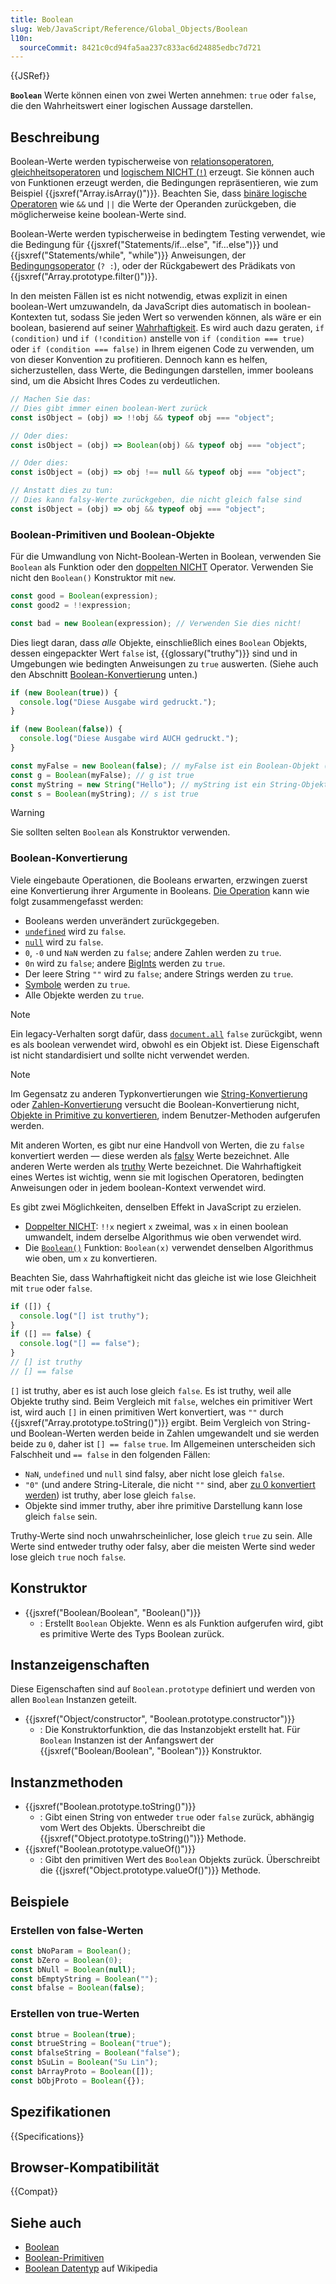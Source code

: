 ```yaml
---
title: Boolean
slug: Web/JavaScript/Reference/Global_Objects/Boolean
l10n:
  sourceCommit: 8421c0cd94fa5aa237c833ac6d24885edbc7d721
---
```


{{JSRef}}

**`Boolean`** Werte können einen von zwei Werten annehmen: `true` oder `false`, die den Wahrheitswert einer logischen Aussage darstellen.

## Beschreibung

Boolean-Werte werden typischerweise von [relationsoperatoren](/de/docs/Web/JavaScript/Reference/Operators#relational_operators), [gleichheitsoperatoren](/de/docs/Web/JavaScript/Reference/Operators#equality_operators) und [logischem NICHT (`!`)](/de/docs/Web/JavaScript/Reference/Operators/Logical_NOT) erzeugt. Sie können auch von Funktionen erzeugt werden, die Bedingungen repräsentieren, wie zum Beispiel {{jsxref("Array.isArray()")}}. Beachten Sie, dass [binäre logische Operatoren](/de/docs/Web/JavaScript/Reference/Operators#binary_logical_operators) wie `&&` und `||` die Werte der Operanden zurückgeben, die möglicherweise keine boolean-Werte sind.

Boolean-Werte werden typischerweise in bedingtem Testing verwendet, wie die Bedingung für {{jsxref("Statements/if...else", "if...else")}} und {{jsxref("Statements/while", "while")}} Anweisungen, der [Bedingungsoperator](/de/docs/Web/JavaScript/Reference/Operators/Conditional_operator) (`? :`), oder der Rückgabewert des Prädikats von {{jsxref("Array.prototype.filter()")}}.

In den meisten Fällen ist es nicht notwendig, etwas explizit in einen boolean-Wert umzuwandeln, da JavaScript dies automatisch in boolean-Kontexten tut, sodass Sie jeden Wert so verwenden können, als wäre er ein boolean, basierend auf seiner [Wahrhaftigkeit](#boolean-konvertierung). Es wird auch dazu geraten, `if (condition)` und `if (!condition)` anstelle von `if (condition === true)` oder `if (condition === false)` in Ihrem eigenen Code zu verwenden, um von dieser Konvention zu profitieren. Dennoch kann es helfen, sicherzustellen, dass Werte, die Bedingungen darstellen, immer booleans sind, um die Absicht Ihres Codes zu verdeutlichen.

```js
// Machen Sie das:
// Dies gibt immer einen boolean-Wert zurück
const isObject = (obj) => !!obj && typeof obj === "object";

// Oder dies:
const isObject = (obj) => Boolean(obj) && typeof obj === "object";

// Oder dies:
const isObject = (obj) => obj !== null && typeof obj === "object";

// Anstatt dies zu tun:
// Dies kann falsy-Werte zurückgeben, die nicht gleich false sind
const isObject = (obj) => obj && typeof obj === "object";
```

### Boolean-Primitiven und Boolean-Objekte

Für die Umwandlung von Nicht-Boolean-Werten in Boolean, verwenden Sie `Boolean` als Funktion oder den [doppelten NICHT](/de/docs/Web/JavaScript/Reference/Operators/Logical_NOT#double_not_!!) Operator. Verwenden Sie nicht den `Boolean()` Konstruktor mit `new`.

```js example-good
const good = Boolean(expression);
const good2 = !!expression;
```

```js example-bad
const bad = new Boolean(expression); // Verwenden Sie dies nicht!
```

Dies liegt daran, dass _alle_ Objekte, einschließlich eines `Boolean` Objekts, dessen eingepackter Wert `false` ist, {{glossary("truthy")}} sind und in Umgebungen wie bedingten Anweisungen zu `true` auswerten. (Siehe auch den Abschnitt [Boolean-Konvertierung](#boolean-konvertierung) unten.)

```js
if (new Boolean(true)) {
  console.log("Diese Ausgabe wird gedruckt.");
}

if (new Boolean(false)) {
  console.log("Diese Ausgabe wird AUCH gedruckt.");
}

const myFalse = new Boolean(false); // myFalse ist ein Boolean-Objekt (nicht der primitive Wert false)
const g = Boolean(myFalse); // g ist true
const myString = new String("Hello"); // myString ist ein String-Objekt
const s = Boolean(myString); // s ist true
```

> [!WARNING]
> Sie sollten selten `Boolean` als Konstruktor verwenden.

### Boolean-Konvertierung

Viele eingebaute Operationen, die Booleans erwarten, erzwingen zuerst eine Konvertierung ihrer Argumente in Booleans. [Die Operation](https://tc39.es/ecma262/multipage/abstract-operations.html#sec-toboolean) kann wie folgt zusammengefasst werden:

- Booleans werden unverändert zurückgegeben.
- [`undefined`](/de/docs/Web/JavaScript/Reference/Global_Objects/undefined) wird zu `false`.
- [`null`](/de/docs/Web/JavaScript/Reference/Operators/null) wird zu `false`.
- `0`, `-0` und `NaN` werden zu `false`; andere Zahlen werden zu `true`.
- `0n` wird zu `false`; andere [BigInts](/de/docs/Web/JavaScript/Reference/Global_Objects/BigInt) werden zu `true`.
- Der leere String `""` wird zu `false`; andere Strings werden zu `true`.
- [Symbole](/de/docs/Web/JavaScript/Reference/Global_Objects/Symbol) werden zu `true`.
- Alle Objekte werden zu `true`.

> [!NOTE]
> Ein legacy-Verhalten sorgt dafür, dass [`document.all`](/de/docs/Web/API/Document/all) `false` zurückgibt, wenn es als boolean verwendet wird, obwohl es ein Objekt ist. Diese Eigenschaft ist nicht standardisiert und sollte nicht verwendet werden.

> [!NOTE]
> Im Gegensatz zu anderen Typkonvertierungen wie [String-Konvertierung](/de/docs/Web/JavaScript/Reference/Global_Objects/String#string_coercion) oder [Zahlen-Konvertierung](/de/docs/Web/JavaScript/Reference/Global_Objects/Number#number_coercion) versucht die Boolean-Konvertierung nicht, [Objekte in Primitive zu konvertieren](/de/docs/Web/JavaScript/Data_structures#primitive_coercion), indem Benutzer-Methoden aufgerufen werden.

Mit anderen Worten, es gibt nur eine Handvoll von Werten, die zu `false` konvertiert werden — diese werden als [falsy](/de/docs/Glossary/Falsy) Werte bezeichnet. Alle anderen Werte werden als [truthy](/de/docs/Glossary/Truthy) Werte bezeichnet. Die Wahrhaftigkeit eines Wertes ist wichtig, wenn sie mit logischen Operatoren, bedingten Anweisungen oder in jedem boolean-Kontext verwendet wird.

Es gibt zwei Möglichkeiten, denselben Effekt in JavaScript zu erzielen.

- [Doppelter NICHT](/de/docs/Web/JavaScript/Reference/Operators/Logical_NOT#double_not_!!): `!!x` negiert `x` zweimal, was `x` in einen boolean umwandelt, indem derselbe Algorithmus wie oben verwendet wird.
- Die [`Boolean()`](/de/docs/Web/JavaScript/Reference/Global_Objects/Boolean/Boolean) Funktion: `Boolean(x)` verwendet denselben Algorithmus wie oben, um `x` zu konvertieren.

Beachten Sie, dass Wahrhaftigkeit nicht das gleiche ist wie lose Gleichheit mit `true` oder `false`.

```js
if ([]) {
  console.log("[] ist truthy");
}
if ([] == false) {
  console.log("[] == false");
}
// [] ist truthy
// [] == false
```

`[]` ist truthy, aber es ist auch lose gleich `false`. Es ist truthy, weil alle Objekte truthy sind. Beim Vergleich mit `false`, welches ein primitiver Wert ist, wird auch `[]` in einen primitiven Wert konvertiert, was `""` durch {{jsxref("Array.prototype.toString()")}} ergibt. Beim Vergleich von String- und Boolean-Werten werden beide in Zahlen umgewandelt und sie werden beide zu `0`, daher ist `[] == false` `true`. Im Allgemeinen unterscheiden sich Falschheit und `== false` in den folgenden Fällen:

- `NaN`, `undefined` und `null` sind falsy, aber nicht lose gleich `false`.
- `"0"` (und andere String-Literale, die nicht `""` sind, aber [zu 0 konvertiert werden](/de/docs/Web/JavaScript/Reference/Global_Objects/Number#number_coercion)) ist truthy, aber lose gleich `false`.
- Objekte sind immer truthy, aber ihre primitive Darstellung kann lose gleich `false` sein.

Truthy-Werte sind noch unwahrscheinlicher, lose gleich `true` zu sein. Alle Werte sind entweder truthy oder falsy, aber die meisten Werte sind weder lose gleich `true` noch `false`.

## Konstruktor

- {{jsxref("Boolean/Boolean", "Boolean()")}}
  - : Erstellt `Boolean` Objekte. Wenn es als Funktion aufgerufen wird, gibt es primitive Werte des Typs Boolean zurück.

## Instanzeigenschaften

Diese Eigenschaften sind auf `Boolean.prototype` definiert und werden von allen `Boolean` Instanzen geteilt.

- {{jsxref("Object/constructor", "Boolean.prototype.constructor")}}
  - : Die Konstruktorfunktion, die das Instanzobjekt erstellt hat. Für `Boolean` Instanzen ist der Anfangswert der {{jsxref("Boolean/Boolean", "Boolean")}} Konstruktor.

## Instanzmethoden

- {{jsxref("Boolean.prototype.toString()")}}
  - : Gibt einen String von entweder `true` oder `false` zurück, abhängig vom Wert des Objekts. Überschreibt die {{jsxref("Object.prototype.toString()")}} Methode.
- {{jsxref("Boolean.prototype.valueOf()")}}
  - : Gibt den primitiven Wert des `Boolean` Objekts zurück. Überschreibt die {{jsxref("Object.prototype.valueOf()")}} Methode.

## Beispiele

### Erstellen von false-Werten

```js
const bNoParam = Boolean();
const bZero = Boolean(0);
const bNull = Boolean(null);
const bEmptyString = Boolean("");
const bfalse = Boolean(false);
```

### Erstellen von true-Werten

```js
const btrue = Boolean(true);
const btrueString = Boolean("true");
const bfalseString = Boolean("false");
const bSuLin = Boolean("Su Lin");
const bArrayProto = Boolean([]);
const bObjProto = Boolean({});
```

## Spezifikationen

{{Specifications}}

## Browser-Kompatibilität

{{Compat}}

## Siehe auch

- [Boolean](/de/docs/Glossary/Boolean)
- [Boolean-Primitiven](/de/docs/Web/JavaScript/Data_structures#boolean_type)
- [Boolean Datentyp](https://en.wikipedia.org/wiki/Boolean_data_type) auf Wikipedia
